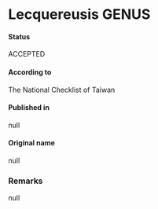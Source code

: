 Lecquereusis GENUS
=======

#### Status
ACCEPTED

#### According to
The National Checklist of Taiwan

#### Published in
null

#### Original name
null

### Remarks
null